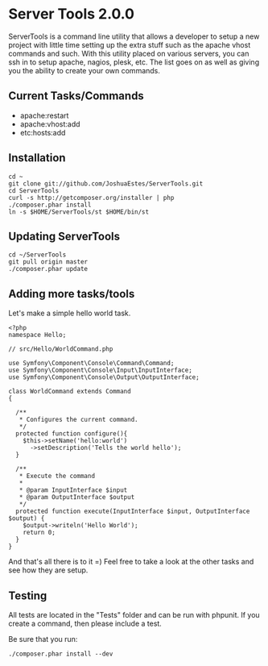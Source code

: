 Server Tools 2.0.0
==================

ServerTools is a command line utility that allows a developer to setup a new
project with little time setting up the extra stuff such as the apache vhost
commands and such. With this utility placed on various servers, you can ssh in
to setup apache, nagios, plesk, etc. The list goes on as well as giving you the
ability to create your own commands.

Current Tasks/Commands
----------------------

* apache:restart
* apache:vhost:add
* etc:hosts:add

Installation
------------

    cd ~
    git clone git://github.com/JoshuaEstes/ServerTools.git
    cd ServerTools
    curl -s http://getcomposer.org/installer | php
    ./composer.phar install
    ln -s $HOME/ServerTools/st $HOME/bin/st

Updating ServerTools
--------------------

    cd ~/ServerTools
    git pull origin master
    ./composer.phar update

Adding more tasks/tools
-----------------------

Let's make a simple hello world task.

    <?php
    namespace Hello;

    // src/Hello/WorldCommand.php

    use Symfony\Component\Console\Command\Command;
    use Symfony\Component\Console\Input\InputInterface;
    use Symfony\Component\Console\Output\OutputInterface;

    class WorldCommand extends Command
    {

      /**
       * Configures the current command.
       */
      protected function configure(){
        $this->setName('hello:world')
          ->setDescription('Tells the world hello');
      }

      /**
       * Execute the command
       *
       * @param InputInterface $input
       * @param OutputInterface $output
       */
      protected function execute(InputInterface $input, OutputInterface $output) {
        $output->writeln('Hello World');
        return 0;
      }
    }

And that's all there is to it =) Feel free to take a look at the other tasks and
see how they are setup.

Testing
-------

All tests are located in the "Tests" folder and can be run with phpunit. If you
create a command, then please include a test.

Be sure that you run:

    ./composer.phar install --dev

